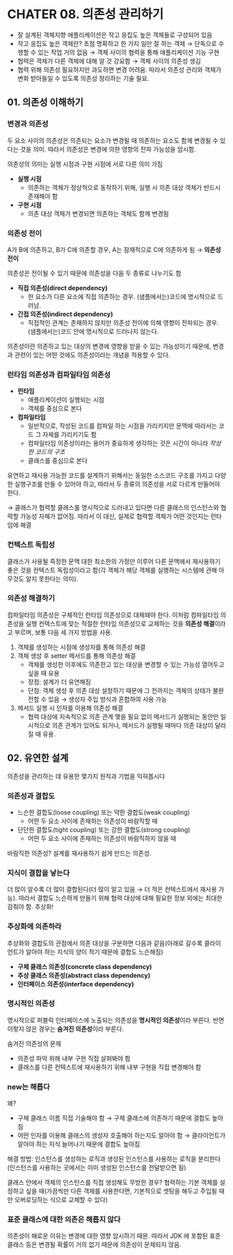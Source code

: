 # CHATER 08. 의존성 관리하기

- 잘 설계된 객체지향 애플리케이션은 작고 응집도 높은 객체들로 구성되어 있음
- 작고 응집도 높은 객체란? 초점 명확하고 한 가지 일만 잘 하는 객체 → 단독으로 수행할 수 있는 작업 거의 없음 → 객체 사이의 협력을 통해 애플리케이션 기능 구현
- 협력은 객체가 다른 객체에 대해 알 것 강요함 → 객체 사이의 의존성 생김
- 협력 위해 의존성 필요하지만 과도하면 변경 어려움. 따라서 의존성 관리와 객체가 변화 받아들일 수 있도록 의존성 정리하는 기술 필요.

## 01. 의존성 이해하기

### 변경과 의존성

두 요소 사이의 의존성은 의존되는 요소가 변경될 때 의존하는 요소도 함께 변경될 수 있다는 것을 의미. 따라서 의존성은 변경에 의한 영향의 전파 가능성을 암시함.

의존성의 의미는 실행 시점과 구현 시점에 서로 다른 의미 가짐

- **실행 시점**
    - 의존하는 객체가 정상적으로 동작하기 위해, 실행 시 의존 대상 객체가 반드시 존재해야 함
- **구현 시점**
    - 의존 대상 객체가 변경되면 의존하는 객체도 함께 변경됨

### 의존성 전이

A가 B에 의존하고, B가 C에 의존할 경우, A는 잠재적으로 C에 의존하게 됨 → **의존성 전이**

의존성은 전이될 수 있기 때문에 의존성을 다음 두 종류로 나누기도 함

- **직접 의존성(direct dependency)**
    - 한 요소가 다른 요소에 직접 의존하는 경우. (샘플에서는)코드에 명시적으로 드러남.
- **간접 의존성(indirect dependency)**
    - 직접적인 관계는 존재하지 않지만 의존성 전이에 의해 영향이 전파되는 경우. (샘플에서는)코드 안에 명시적으로 드러나지 않는다.

의존성이란 의존하고 있는 대상의 변경에 영향을 받을 수 있는 가능성이기 때문에, 변경과 관련이 있는 어떤 것에도 의존성이라는 개념을 적용할 수 있다.

### 런타임 의존성과 컴파일타임 의존성

- **런타임**
    - 애플리케이션이 실행되는 시점
    - 객체를 중심으로 본다
- **컴파일타임**
    - 일반적으로, 작성된 코드를 컴파일 하는 시점을 가리키지만 문맥에 따라서는 코드 그 자체를 가리키기도 함
    - 컴파일타임 의존성이라는 용어가 중요하게 생각하는 것은 시간이 아니라 *작성한 코드의 구조*
    - 클래스를 중심으로 본다

유연하고 재사용 가능한 코드를 설계하기 위해서는 동일한 소스코드 구조를 가지고 다양한 실행구조를 만들 수 있어야 하고, 따라서 두 종류의 의존성을 서로 다르게 만들어야 한다.

→ 클래스가 협력할 클래스를 명시적으로 드러내고 있다면 다른 클래스의 인스턴스와 협력할 가능성 자체가 없어짐. 따라서 이 대신, 실제로 협력할 객체가 어떤 것인지는 런타임에 해결

### 컨텍스트 독립성

클래스가 사용될 즉정한 문맥 대한 최소한의 가정만 이루어 다른 문맥에서 재사용하기 좋은 것을 컨텍스트 독립성이라고 함(각 객체가 해당 객체를 실행하는 시스템에 관해 아무것도 알지 못한다는 의미).

### 의존성 해결하기

컴파일타임 의존성은 구체적인 런타임 의존성으로 대체돼야 한다. 이처럼 컴파일타임 의존성을 실행 컨텍스트에 맞는 적절한 런타임 의존성으로 교체하는 것을 **의존성 해결**이라고 부르며, 보통 다음 세 가지 방법을 사용.

1. 객체를 생성하는 시점에 생성자를 통해 의존성 해결
2. 객체 생성 후 setter 메서드를 통해 의존성 해결
    - 객체를 생성한 이후에도 의존한고 있는 대상을 변경할 수 있는 가능성 열어두고 싶을 때 유용
    - 장점: 설계가 더 유연해짐
    - 단점: 객체 생성 후 의존 대상 설정하기 때문에 그 전까지는 객체의 상태가 불완전할 수 있음 → 생성자 주입 방식과 혼합하여 사용 가능
3. 메서드 실행 시 인자를 이용해 의존성 해결
    - 협력 대상에 지속적으로 의존 관계 맺을 필요 없이 메서드가 실행되는 동안만 일시적으로 의존 관계가 있어도 되거나, 메서드가 실행될 때마다 의존 대상이 달라질 때 유용.

## 02. 유연한 설계

의존성을 관리하는 데 유용한 몇가지 원칙과 기법을 익혀봅시다

### 의존성과 결합도

- 느슨한 결합도(loose coupling) 또는 약한 결합도(weak coupling)
    - 어떤 두 요소 사이에 존재하는 의존성이 바람직할 때
- 단단한 결합도(tight coupling) 또는 강한 결합도(strong coupling)
    - 어떤 두 요소 사이에 존재하는 의존성이 바람직하지 않을 때

바람직한 의존성? 설계를 재사용하기 쉽게 만드는 의존성.

### 지식이 결합을 낳는다

더 많이 알수록 더 많이 결합된다(더 많이 알고 있음 → 더 적은 컨텍스트에서 재사용 가능).  따라서 결합도 느슨하게 만들기 위해 협력 대상에 대해 필요한 정보 외에는 최대한 감춰야 함. 추상화!

### 추상화에 의존하라
추상화와 결합도의 관점에서 의존 대상을 구분하면 다음과 같음(아래로 갈수록 클라이언트가 알아야 하는 지식의 양이 적기 때문에 결합도 느슨해짐)

- **구체 클래스 의존성(concrete class dependency)**
- **추상 클래스 의존성(abstract class dependency)**
- **인터페이스 의존성(interface dependency)**

### 명시적인 의존성

명시적으로 퍼블릭 인터페이스에 노출되는 의존성을 **명시적인 의존성**이라 부른다. 반면 이렇지 않은 경우는 **숨겨진 의존성**이라 부른다.

숨겨진 의존성의 문제

- 의존성 파악 위해 내부 구현 직접 살펴봐야 함
- 클래스를 다른 컨텍스트에 재사용하기 위해 내부 구현을 직접 변경해야 함

### new는 해롭다

왜?

- 구체 클래스 이름 직접 기술해야 함 → 구체 클래스에 의존하기 때문에 결합도 높아짐
- 어떤 인자를 이용해 클래스의 생성자 호출해야 하는지도 알아야 함 → 클라이언트가 알아야 하는 지식 늘어나기 때문에 결합도 높아짐

해결 방법: 인스턴스를 생성하는 로직과 생성된 인스턴스를 사용하는 로직을 분리한다(인스턴스를 사용하는 곳에서는 이미 생성된 인스턴스를 전달받으면 됨)

클래스 안에서 객체의 인스턴스를 직접 생성해도 무방한 경우? 협력하는 기본 객체를 설정하고 싶을 때(가끔씩만 다른 객체를 사용한다면, 기본적으로 셋팅을 해두고 주입될 때만 오버로딩하는 식으로 교체할 수 있다)

### 표준 클래스에 대한 의존은 해롭지 않다

의존성이 해로운 이유는 변경에 대한 영향 암시하기 때문. 따라서 JDK 에 포함된 표준 클래스 등은 변경될 확률이 거의 없기 때문에 의존성이 문제되지 않음.
